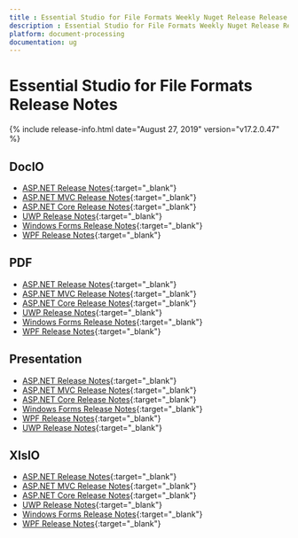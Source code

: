 ```yaml
---
title : Essential Studio for File Formats Weekly Nuget Release Release Notes  
description : Essential Studio for File Formats Weekly Nuget Release Release Notes  
platform: document-processing
documentation: ug
---
```


# Essential Studio for File Formats  Release Notes  

{% include release-info.html date="August 27, 2019" version="v17.2.0.47" %} 

## DocIO

* [ASP.NET Release Notes](/aspnet/release-notes/v17.2.0.47#docio){:target="_blank"}
* [ASP.NET MVC Release Notes](/aspnetmvc/release-notes/v17.2.0.47#docio){:target="_blank"}
* [ASP.NET Core Release Notes](/aspnet-core/release-notes/v17.2.0.47#docio){:target="_blank"}
* [UWP Release Notes](/uwp/release-notes/v17.2.0.47#docio){:target="_blank"}
* [Windows Forms Release Notes](/windowsforms/release-notes/v17.2.0.47#docio){:target="_blank"}
* [WPF Release Notes](/wpf/release-notes/v17.2.0.47#docio){:target="_blank"}


## PDF

* [ASP.NET Release Notes](/aspnet/release-notes/v17.2.0.47#pdf){:target="_blank"}
* [ASP.NET MVC Release Notes](/aspnetmvc/release-notes/v17.2.0.47#pdf){:target="_blank"}
* [ASP.NET Core Release Notes](/aspnet-core/release-notes/v17.2.0.47#pdf){:target="_blank"}
* [UWP Release Notes](/uwp/release-notes/v17.2.0.47#pdf){:target="_blank"}
* [Windows Forms Release Notes](/windowsforms/release-notes/v17.2.0.47#pdf){:target="_blank"}
* [WPF Release Notes](/wpf/release-notes/v17.2.0.47#pdf){:target="_blank"}


## Presentation

* [ASP.NET Release Notes](/aspnet/release-notes/v17.2.0.47#presentation){:target="_blank"}
* [ASP.NET MVC Release Notes](/aspnetmvc/release-notes/v17.2.0.47#presentation){:target="_blank"}
* [ASP.NET Core Release Notes](/aspnet-core/release-notes/v17.2.0.47#presentation){:target="_blank"}
* [Windows Forms Release Notes](/windowsforms/release-notes/v17.2.0.47#presentation){:target="_blank"}
* [WPF Release Notes](/wpf/release-notes/v17.2.0.47#presentation){:target="_blank"}
* [UWP Release Notes](/uwp/release-notes/v17.2.0.47#presentation){:target="_blank"}


## XlsIO

* [ASP.NET Release Notes](/aspnet/release-notes/v17.2.0.47#xlsio){:target="_blank"}
* [ASP.NET MVC Release Notes](/aspnetmvc/release-notes/v17.2.0.47#xlsio){:target="_blank"}
* [ASP.NET Core Release Notes](/aspnet-core/release-notes/v17.2.0.47#xlsio){:target="_blank"}
* [UWP Release Notes](/uwp/release-notes/v17.2.0.47#xlsio){:target="_blank"}
* [Windows Forms Release Notes](/windowsforms/release-notes/v17.2.0.47#xlsio){:target="_blank"}
* [WPF Release Notes](/wpf/release-notes/v17.2.0.47#xlsio){:target="_blank"}
